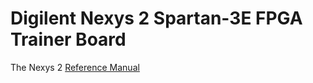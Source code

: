 # Digilent Nexys 2 Spartan-3E FPGA Trainer Board

The Nexys 2 [Reference Manual](https://reference.digilentinc.com/reference/programmable-logic/nexys-2/reference-manual)
